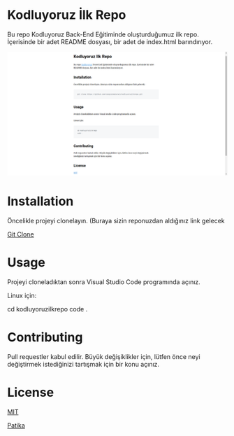 # Kodluyoruz İlk Repo
Bu repo Kodluyoruz Back-End Eğitiminde oluşturduğumuz ilk repo. İçerisinde bir adet README dosyası, bir adet de index.html barındırıyor.

![image.png](https://raw.githubusercontent.com/Kodluyoruz/taskforce/main/git/odev1/figures/markdown.png)
# Installation
Öncelikle projeyi clonelayın. (Buraya sizin reponuzdan aldığınız link gelecek

[Git Clone](https://github.com/arslnelif/kodluyoruzilkrepo.git)
# Usage
Projeyi cloneladıktan sonra Visual Studio Code programında açınız.

Linux için:

cd kodluyoruzilkrepo
code .

# Contributing
Pull requestler kabul edilir. Büyük değişiklikler için, lütfen önce neyi değiştirmek istediğinizi tartışmak için bir konu açınız.
# License
[MIT](https://choosealicense.com/licenses/mit/)

[Patika](https://app.patika.dev/enola)